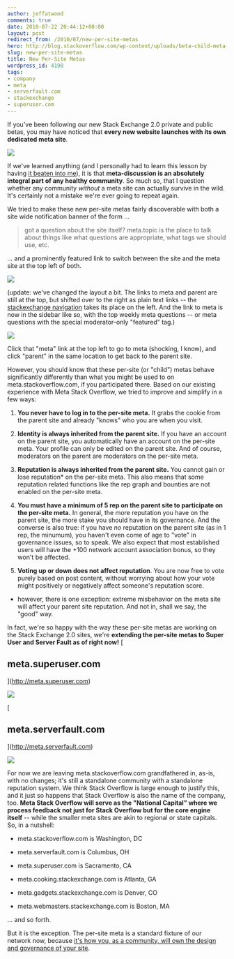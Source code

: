 ```yaml
---
author: jeffatwood
comments: true
date: 2010-07-22 20:44:12+00:00
layout: post
redirect_from: /2010/07/new-per-site-metas
hero: http://blog.stackoverflow.com/wp-content/uploads/beta-child-meta-logos.png
slug: new-per-site-metas
title: New Per-Site Metas
wordpress_id: 4198
tags:
- company
- meta
- serverfault.com
- stackexchange
- superuser.com
---
```



If you've been following our new Stack Exchange 2.0 private and public betas, you may have noticed that **every new website launches with its own dedicated meta site**.





[![](http://blog.stackoverflow.com/wp-content/uploads/beta-child-meta-logos.png)](http://area51.stackexchange.com/proposals/1288/food-and-cooking)





If we've learned anything (and I personally had to learn this lesson by having [it beaten into me](http://blog.stackoverflow.com/2009/06/cmon-get-meta/)), it is that **meta-discussion is an absolutely integral part of any healthy community**. So much so, that I question whether any community _without_ a meta site can actually survive in the wild. It's certainly not a mistake we're ever going to repeat again.



We tried to make these new per-site metas fairly discoverable with both a site wide notification banner of the form ...





<blockquote>
got a question about the site itself? meta.topic is the place to talk about things like what questions are appropriate, what tags we should use, etc.
</blockquote>





... and a prominently featured link to switch between the site and the meta site at the top left of both.



![](/blog/images/wordpress/meta-switch-link.png)



(update: we've changed the layout a bit. The links to meta and parent are still at the top, but shifted over to the right as plain text links -- the [stackexchange navigation](http://blog.stackoverflow.com/2010/08/network-central-stackexchange-com/) takes its place on the left. And the link to meta is now in the sidebar like so, with the top weekly meta questions -- or meta questions with the special moderator-only "featured" tag.)



![](/blog/images/wordpress/meta-links.png)



Click that "meta" link at the top left to go to meta (shocking, I know), and click "parent" in the same location to get back to the parent site.



However, you should know that these per-site (or "child") metas behave significantly differently than what you might be used to on meta.stackoverflow.com, if you participated there. Based on our existing experience with Meta Stack Overflow, we tried to improve and simplify in a few ways:







  1. **You never have to log in to the per-site meta.** It grabs the cookie from the parent site and already "knows" who you are when you visit.

  2. **Identity is always inherited from the parent site.** If you have an account on the parent site, you automatically have an account on the per-site meta. Your profile can only be edited on the parent site. And of course, moderators on the parent are moderators on the per-site meta.

  3. **Reputation is always inherited from the parent site.**  You cannot gain or lose reputation* on the per-site meta. This also means that some reputation related functions like the rep graph and bounties are not enabled on the per-site meta.

  4. **You must have a minimum of 5 rep on the parent site to participate on the per-site meta.** In general, the more reputation you have on the parent site, the more stake you should have in its governance. And the converse is also true: if you have _no_ reputation on the parent site (as in 1 rep, the minumum), you haven't even come of age to "vote" in governance issues, so to speak. We also expect that most established users will have the +100 network account association bonus, so they won't be affected.

  5. **Voting up or down does not affect reputation**. You are now free to vote purely based on post content, without worrying about how your vote might positively or negatively affect someone's reputation score.




* however, there is one exception: extreme misbehavior on the meta site will affect your parent site reputation. And not in, shall we say, the "good" way.



In fact, we're so happy with the way these per-site metas are working on the Stack Exchange 2.0 sites, we're **extending the per-site metas to Super User and Server Fault as of right now!**
[

## meta.superuser.com

](http://meta.superuser.com)



[![](http://blog.stackoverflow.com/wp-content/uploads/meta-su-crop1.png)](http://meta.superuser.com)



[

## meta.serverfault.com

](http://meta.serverfault.com)



[![](http://blog.stackoverflow.com/wp-content/uploads/meta-sf-crop1.png)](http://meta.serverfault.com)



For now we are leaving meta.stackoverflow.com grandfathered in, as-is, with no changes; it's still a standalone community with a standalone reputation system. We think Stack Overflow is large enough to justify this, and it just so happens that Stack Overflow is also the name of the company, too. **Meta Stack Overflow will serve as the "National Capital" where we process feedback not just for Stack Overflow but for the core engine itself** -- while the smaller meta sites are akin to regional or state capitals. So, in a nutshell:







  * meta.stackoverflow.com is Washington, DC

  * meta.serverfault.com is Columbus, OH

  * meta.superuser.com is Sacramento, CA

  * meta.cooking.stackexchange.com is Atlanta, GA

  * meta.gadgets.stackexchange.com is Denver, CO

  * meta.webmasters.stackexchange.com is Boston, MA




... and so forth.



But it is the exception. The per-site meta is a standard fixture of our network now, because [it's how you, as a community, will own the design and governance of your site](http://blog.stackoverflow.com/2010/07/the-7-essential-meta-questions-of-every-beta/).

